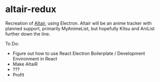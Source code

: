 # altair-redux

Recreation of [Altair](https://github.com/mdpenguino/altair), using Electron. Altair will be an anime tracker with planned support, primarily MyAnimeList, but hopefully Kitsu and AniList further down the line.

To Do:
* Figure out how to use React Electron Boilerplate / Development Environment in React
* Make AltaiR
* ???
* Profit
